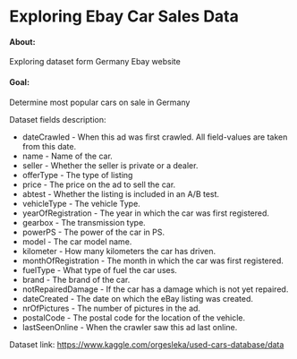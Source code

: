 # Exploring Ebay Car Sales Data
#### About:
Exploring dataset form Germany Ebay website 
#### Goal:
Determine most popular cars on sale in Germany

Dataset fields description:
 - dateCrawled - When this ad was first crawled. All field-values are taken from this date.
 - name - Name of the car.
 - seller - Whether the seller is private or a dealer.
 - offerType - The type of listing
 - price - The price on the ad to sell the car.
 - abtest - Whether the listing is included in an A/B test.
 - vehicleType - The vehicle Type.
 - yearOfRegistration - The year in which the car was first registered.
 - gearbox - The transmission type.
 - powerPS - The power of the car in PS.
 - model - The car model name.
 - kilometer - How many kilometers the car has driven.
 - monthOfRegistration - The month in which the car was first registered.
 - fuelType - What type of fuel the car uses.
 - brand - The brand of the car.
 - notRepairedDamage - If the car has a damage which is not yet repaired.
 - dateCreated - The date on which the eBay listing was created.
 - nrOfPictures - The number of pictures in the ad.
 - postalCode - The postal code for the location of the vehicle.
 - lastSeenOnline - When the crawler saw this ad last online.
 
 Dataset link: https://www.kaggle.com/orgesleka/used-cars-database/data
